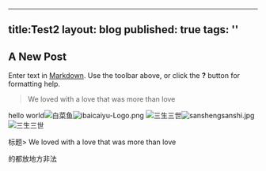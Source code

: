 
---
title:Test2
layout: blog
published: true
tags: ''
---

## A New Post

Enter text in [Markdown](http://daringfireball.net/projects/markdown/). Use the toolbar above, or click the **?** button for formatting help.
> We loved with a love that was more than love

hello world![白菜鱼]({{site.baseurl}}/_posts/ibaicaiyu-Logo.png)![ibaicaiyu-Logo.png]({{site.baseurl}}/_posts/ibaicaiyu-Logo.png)
![三生三世]({{site.baseurl}}/media/sanshengsanshi.jpg)![sanshengsanshi.jpg]({{site.baseurl}}/media/sanshengsanshi.jpg)
![三生三世]({{site.baseurl}}/media/sanshengsanshi.jpg)

            
            
                            

标题> We loved with a love that was more than love

的都放地方非法
